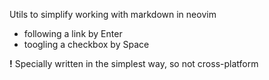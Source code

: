 Utils to simplify working with markdown in neovim

* following a link by Enter
* toogling a checkbox by Space

**!** Specially written in the simplest way, so not cross-platform
